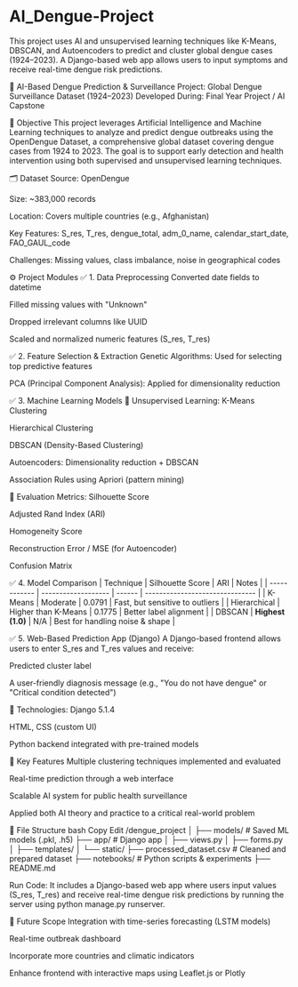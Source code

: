 # AI_Dengue-Project
This project uses AI and unsupervised learning techniques like K-Means, DBSCAN, and Autoencoders to predict and cluster global dengue cases (1924–2023). A Django-based web app allows users to input symptoms and receive real-time dengue risk predictions.

🦟 AI-Based Dengue Prediction & Surveillance
Project: Global Dengue Surveillance Dataset (1924–2023)
Developed During: Final Year Project / AI Capstone

📌 Objective
This project leverages Artificial Intelligence and Machine Learning techniques to analyze and predict dengue outbreaks using the OpenDengue Dataset, a comprehensive global dataset covering dengue cases from 1924 to 2023. The goal is to support early detection and health intervention using both supervised and unsupervised learning techniques.

🗂️ Dataset
Source: OpenDengue

Size: ~383,000 records

Location: Covers multiple countries (e.g., Afghanistan)

Key Features: S_res, T_res, dengue_total, adm_0_name, calendar_start_date, FAO_GAUL_code

Challenges: Missing values, class imbalance, noise in geographical codes

⚙️ Project Modules
✅ 1. Data Preprocessing
Converted date fields to datetime

Filled missing values with "Unknown"

Dropped irrelevant columns like UUID

Scaled and normalized numeric features (S_res, T_res)

✅ 2. Feature Selection & Extraction
Genetic Algorithms: Used for selecting top predictive features

PCA (Principal Component Analysis): Applied for dimensionality reduction

✅ 3. Machine Learning Models
🔸 Unsupervised Learning:
K-Means Clustering

Hierarchical Clustering

DBSCAN (Density-Based Clustering)

Autoencoders: Dimensionality reduction + DBSCAN

Association Rules using Apriori (pattern mining)

🔸 Evaluation Metrics:
Silhouette Score

Adjusted Rand Index (ARI)

Homogeneity Score

Reconstruction Error / MSE (for Autoencoder)

Confusion Matrix

✅ 4. Model Comparison
| Technique    | Silhouette Score    | ARI    | Notes                           |
| ------------ | ------------------- | ------ | ------------------------------- |
| K-Means      | Moderate            | 0.0791 | Fast, but sensitive to outliers |
| Hierarchical | Higher than K-Means | 0.1775 | Better label alignment          |
| DBSCAN       | **Highest (1.0)**   | N/A    | Best for handling noise & shape |


✅ 5. Web-Based Prediction App (Django)
A Django-based frontend allows users to enter S_res and T_res values and receive:

Predicted cluster label

A user-friendly diagnosis message (e.g., "You do not have dengue" or "Critical condition detected")

🔧 Technologies:
Django 5.1.4

HTML, CSS (custom UI)

Python backend integrated with pre-trained models

📌 Key Features
Multiple clustering techniques implemented and evaluated

Real-time prediction through a web interface

Scalable AI system for public health surveillance

Applied both AI theory and practice to a critical real-world problem

📂 File Structure
bash
Copy
Edit
/dengue_project
│
├── models/                  # Saved ML models (.pkl, .h5)
├── app/                    # Django app
│   ├── views.py
│   ├── forms.py
│   ├── templates/
│   └── static/
├── processed_dataset.csv   # Cleaned and prepared dataset
├── notebooks/              # Python scripts & experiments
├── README.md

Run Code:
It includes a Django-based web app where users input values (S_res, T_res) and receive real-time dengue risk predictions by running the server using python manage.py runserver.

🚀 Future Scope
Integration with time-series forecasting (LSTM models)

Real-time outbreak dashboard

Incorporate more countries and climatic indicators

Enhance frontend with interactive maps using Leaflet.js or Plotly

